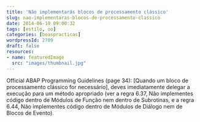 ```yaml
---
title: 'Não implementarás blocos de processamento clássico'
slug: nao-implementaras-blocos-de-processamento-classico
date: 2014-06-19 09:00:32
tags: [estilo, oo]
categories: [boaspracticas]
wordpressId: 2709
draft: false
resources:
- name: featuredImage
  src: "images/thumbnail.jpg"
---
```

Official ABAP Programming Guidelines (page 34): [Quando um bloco de processamento clássico for necessário], deves imediatamente delegar a execução para um método apropriado (ver a regra 6.37, Não implementes código dentro de Módulos de Função nem dentro de Subrotinas, e a regra 6.44, Não implementes código dentro de Módulos de Diálogo nem de Blocos de Evento).
